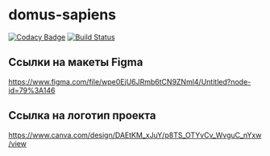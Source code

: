 # domus-sapiens

[![Codacy Badge](https://api.codacy.com/project/badge/Grade/ec875e12b37341929258c6269cb3d14c)](https://app.codacy.com/gh/NikolaySavenko/domus-sapiens?utm_source=github.com&utm_medium=referral&utm_content=NikolaySavenko/domus-sapiens&utm_campaign=Badge_Grade_Settings)
[![Build Status](https://github.com/NikolaySavenko/domus-sapiens/actions/workflows/build-backend-services.yml/badge.svg?branch=master)](https://github.com/NikolaySavenko/domus-sapiens/actions/workflows/build-backend-services.yml)

## Ссылки на макеты Figma
https://www.figma.com/file/wpe0EjU6JRmb6tCN9ZNml4/Untitled?node-id=79%3A146
## Ссылка на логотип проекта
https://www.canva.com/design/DAEtKM_xJuY/p8TS_OTYvCv_WvguC_nYxw/view
